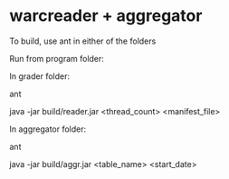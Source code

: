 # warcreader + aggregator

To build, use ant in either of the folders

Run from program folder:


In grader folder:

ant

java -jar build/reader.jar <thread_count> <manifest_file>


In aggregator folder:

ant

java -jar build/aggr.jar <table_name> <start_date>
